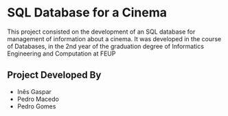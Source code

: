 # SQL Database for a Cinema
This project consisted on the development of an SQL database for management of information about a cinema. It was developed in the course of Databases, in the 2nd year of the graduation degree of Informatics Engineering and Computation at FEUP

## Project Developed By
- Inês Gaspar
- Pedro Macedo
- Pedro Gomes
